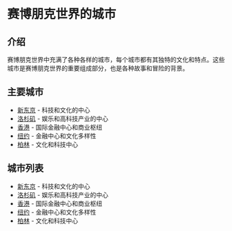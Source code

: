 # 赛博朋克世界的城市

## 介绍
赛博朋克世界中充满了各种各样的城市，每个城市都有其独特的文化和特点。这些城市是赛博朋克世界的重要组成部分，也是各种故事和冒险的背景。

## 主要城市
- [新东京](新东京.md) - 科技和文化的中心
- [洛杉矶](洛杉矶.md) - 娱乐和高科技产业的中心
- [香港](香港.md) - 国际金融中心和商业枢纽
- [纽约](纽约.md) - 金融中心和文化多样性
- [柏林](柏林.md) - 文化和科技中心

## 城市列表
- [新东京](新东京.md) - 科技和文化的中心
- [洛杉矶](洛杉矶.md) - 娱乐和高科技产业的中心
- [香港](香港.md) - 国际金融中心和商业枢纽
- [纽约](纽约.md) - 金融中心和文化多样性
- [柏林](柏林.md) - 文化和科技中心
